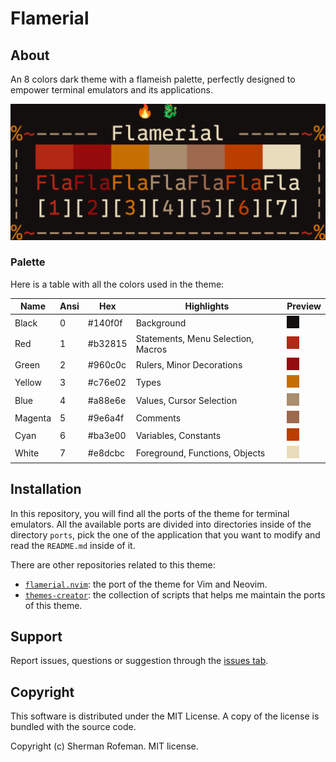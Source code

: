 # Flamerial

## About

An 8 colors dark theme with a flameish palette, perfectly designed to empower
terminal emulators and its applications.

![](images/preview.png)

### Palette

Here is a table with all the colors used in the theme:

| Name | Ansi | Hex | Highlights | Preview |
|-|-|-|-|-|
| Black | 0 | #140f0f | Background | ![](images/colors/black.png) |
| Red | 1 | #b32815 | Statements, Menu Selection, Macros | ![](images/colors/red.png) |
| Green | 2 | #960c0c | Rulers, Minor Decorations | ![](images/colors/green.png) |
| Yellow | 3 | #c76e02 | Types | ![](images/colors/yellow.png) |
| Blue | 4 | #a88e6e | Values, Cursor Selection | ![](images/colors/blue.png) |
| Magenta | 5 | #9e6a4f | Comments | ![](images/colors/magenta.png) |
| Cyan | 6 | #ba3e00 | Variables, Constants | ![](images/colors/cyan.png) |
| White | 7 | #e8dcbc | Foreground, Functions, Objects | ![](images/colors/white.png) |

## Installation

In this repository, you will find all the ports of the theme for terminal
emulators. All the available ports are divided into directories inside of the
directory `ports`, pick the one of the application that you want to modify and
read the `README.md` inside of it.

There are other repositories related to this theme:
-   [`flamerial.nvim`](https://github.com/skippyr/flamerial.nvim): the port of
    the theme for Vim and Neovim.
-   [`themes-creator`](https://github.com/skippyr/themes-creator): the
    collection of scripts that helps me maintain the ports of this theme.

## Support

Report issues, questions or suggestion through the [issues tab](https://github.com/skippyr/flamerial/issues).

## Copyright

This software is distributed under the MIT License. A copy of the license is
bundled with the source code.

Copyright (c) Sherman Rofeman. MIT license.
